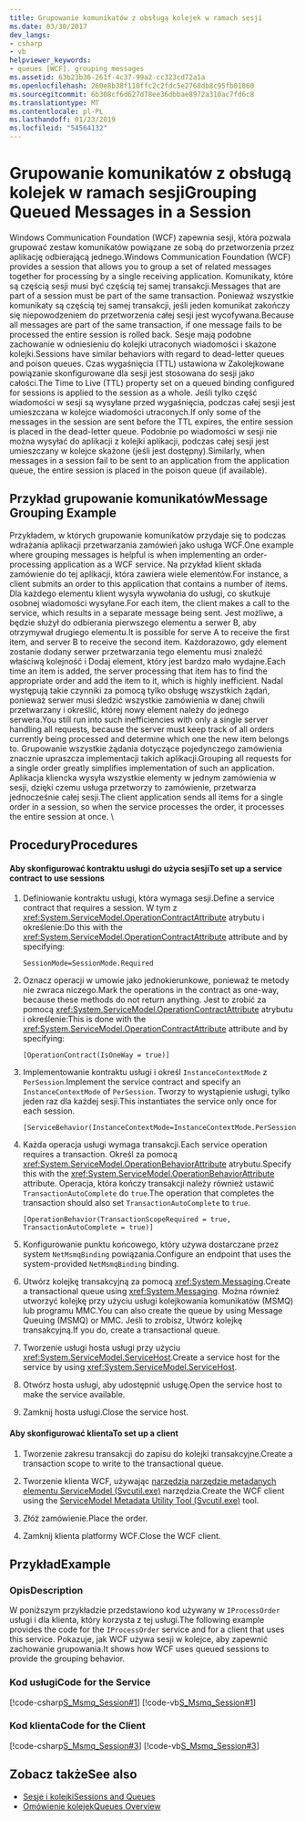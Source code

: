 ```yaml
---
title: Grupowanie komunikatów z obsługą kolejek w ramach sesji
ms.date: 03/30/2017
dev_langs:
- csharp
- vb
helpviewer_keywords:
- queues [WCF]. grouping messages
ms.assetid: 63b23b36-261f-4c37-99a2-cc323cd72a1a
ms.openlocfilehash: 260e8b38f110ffc2c2fdc5e2768db8c95fb01860
ms.sourcegitcommit: 6b308cf6d627d78ee36dbbae8972a310ac7fd6c8
ms.translationtype: MT
ms.contentlocale: pl-PL
ms.lasthandoff: 01/23/2019
ms.locfileid: "54564132"
---
```

# <a name="grouping-queued-messages-in-a-session"></a><span data-ttu-id="cf1dd-102">Grupowanie komunikatów z obsługą kolejek w ramach sesji</span><span class="sxs-lookup"><span data-stu-id="cf1dd-102">Grouping Queued Messages in a Session</span></span>
<span data-ttu-id="cf1dd-103">Windows Communication Foundation (WCF) zapewnia sesji, która pozwala grupować zestaw komunikatów powiązane ze sobą do przetworzenia przez aplikację odbierającą jednego.</span><span class="sxs-lookup"><span data-stu-id="cf1dd-103">Windows Communication Foundation (WCF) provides a session that allows you to group a set of related messages together for processing by a single receiving application.</span></span> <span data-ttu-id="cf1dd-104">Komunikaty, które są częścią sesji musi być częścią tej samej transakcji.</span><span class="sxs-lookup"><span data-stu-id="cf1dd-104">Messages that are part of a session must be part of the same transaction.</span></span> <span data-ttu-id="cf1dd-105">Ponieważ wszystkie komunikaty są częścią tej samej transakcji, jeśli jeden komunikat zakończy się niepowodzeniem do przetworzenia całej sesji jest wycofywana.</span><span class="sxs-lookup"><span data-stu-id="cf1dd-105">Because all messages are part of the same transaction, if one message fails to be processed the entire session is rolled back.</span></span> <span data-ttu-id="cf1dd-106">Sesje mają podobne zachowanie w odniesieniu do kolejki utraconych wiadomości i skażone kolejki.</span><span class="sxs-lookup"><span data-stu-id="cf1dd-106">Sessions have similar behaviors with regard to dead-letter queues and poison queues.</span></span> <span data-ttu-id="cf1dd-107">Czas wygaśnięcia (TTL) ustawiona w Zakolejkowane powiązanie skonfigurowane dla sesji jest stosowana do sesji jako całości.</span><span class="sxs-lookup"><span data-stu-id="cf1dd-107">The Time to Live (TTL) property set on a queued binding configured for sessions is applied to the session as a whole.</span></span> <span data-ttu-id="cf1dd-108">Jeśli tylko część wiadomości w sesji są wysyłane przed wygaśnięcia, podczas całej sesji jest umieszczana w kolejce wiadomości utraconych.</span><span class="sxs-lookup"><span data-stu-id="cf1dd-108">If only some of the messages in the session are sent before the TTL expires, the entire session is placed in the dead-letter queue.</span></span> <span data-ttu-id="cf1dd-109">Podobnie po wiadomości w sesji nie można wysyłać do aplikacji z kolejki aplikacji, podczas całej sesji jest umieszczany w kolejce skażone (jeśli jest dostępny).</span><span class="sxs-lookup"><span data-stu-id="cf1dd-109">Similarly, when messages in a session fail to be sent to an application from the application queue, the entire session is placed in the poison queue (if available).</span></span>  
  
## <a name="message-grouping-example"></a><span data-ttu-id="cf1dd-110">Przykład grupowanie komunikatów</span><span class="sxs-lookup"><span data-stu-id="cf1dd-110">Message Grouping Example</span></span>  
 <span data-ttu-id="cf1dd-111">Przykładem, w których grupowanie komunikatów przydaje się to podczas wdrażania aplikacji przetwarzania zamówień jako usługa WCF.</span><span class="sxs-lookup"><span data-stu-id="cf1dd-111">One example where grouping messages is helpful is when implementing an order-processing application as a WCF service.</span></span> <span data-ttu-id="cf1dd-112">Na przykład klient składa zamówienie do tej aplikacji, która zawiera wiele elementów.</span><span class="sxs-lookup"><span data-stu-id="cf1dd-112">For instance, a client submits an order to this application that contains a number of items.</span></span> <span data-ttu-id="cf1dd-113">Dla każdego elementu klient wysyła wywołania do usługi, co skutkuje osobnej wiadomości wysyłane.</span><span class="sxs-lookup"><span data-stu-id="cf1dd-113">For each item, the client makes a call to the service, which results in a separate message being sent.</span></span> <span data-ttu-id="cf1dd-114">Jest możliwe, a będzie służył do odbierania pierwszego elementu a serwer B, aby otrzymywał drugiego elementu.</span><span class="sxs-lookup"><span data-stu-id="cf1dd-114">It is possible for serve A to receive the first item, and server B to receive the second item.</span></span> <span data-ttu-id="cf1dd-115">Każdorazowo, gdy element zostanie dodany serwer przetwarzania tego elementu musi znaleźć właściwą kolejność i Dodaj element, który jest bardzo mało wydajne.</span><span class="sxs-lookup"><span data-stu-id="cf1dd-115">Each time an item is added, the server processing that item has to find the appropriate order and add the item to it, which is highly inefficient.</span></span> <span data-ttu-id="cf1dd-116">Nadal występują takie czynniki za pomocą tylko obsługę wszystkich żądań, ponieważ serwer musi śledzić wszystkie zamówienia w danej chwili przetwarzany i określić, której nowy element należy do jednego serwera.</span><span class="sxs-lookup"><span data-stu-id="cf1dd-116">You still run into such inefficiencies with only a single server handling all requests, because the server must keep track of all orders currently being processed and determine which one the new item belongs to.</span></span> <span data-ttu-id="cf1dd-117">Grupowanie wszystkie żądania dotyczące pojedynczego zamówienia znacznie upraszcza implementacji takich aplikacji.</span><span class="sxs-lookup"><span data-stu-id="cf1dd-117">Grouping all requests for a single order greatly simplifies implementation of such an application.</span></span> <span data-ttu-id="cf1dd-118">Aplikacja kliencka wysyła wszystkie elementy w jednym zamówienia w sesji, dzięki czemu usługa przetworzy to zamówienie, przetwarza jednocześnie całej sesji.</span><span class="sxs-lookup"><span data-stu-id="cf1dd-118">The client application sends all items for a single order in a session, so when the service processes the order, it processes the entire session at once.</span></span> \  
  
## <a name="procedures"></a><span data-ttu-id="cf1dd-119">Procedury</span><span class="sxs-lookup"><span data-stu-id="cf1dd-119">Procedures</span></span>  
  
#### <a name="to-set-up-a-service-contract-to-use-sessions"></a><span data-ttu-id="cf1dd-120">Aby skonfigurować kontraktu usługi do użycia sesji</span><span class="sxs-lookup"><span data-stu-id="cf1dd-120">To set up a service contract to use sessions</span></span>  
  
1.  <span data-ttu-id="cf1dd-121">Definiowanie kontraktu usługi, która wymaga sesji.</span><span class="sxs-lookup"><span data-stu-id="cf1dd-121">Define a service contract that requires a session.</span></span> <span data-ttu-id="cf1dd-122">W tym z <xref:System.ServiceModel.OperationContractAttribute> atrybutu i określenie:</span><span class="sxs-lookup"><span data-stu-id="cf1dd-122">Do this with the <xref:System.ServiceModel.OperationContractAttribute> attribute and by specifying:</span></span>  
  
    ```  
    SessionMode=SessionMode.Required  
    ```  
  
2.  <span data-ttu-id="cf1dd-123">Oznacz operacji w umowie jako jednokierunkowe, ponieważ te metody nie zwraca niczego.</span><span class="sxs-lookup"><span data-stu-id="cf1dd-123">Mark the operations in the contract as one-way, because these methods do not return anything.</span></span> <span data-ttu-id="cf1dd-124">Jest to zrobić za pomocą <xref:System.ServiceModel.OperationContractAttribute> atrybutu i określenie:</span><span class="sxs-lookup"><span data-stu-id="cf1dd-124">This is done with the <xref:System.ServiceModel.OperationContractAttribute> attribute and by specifying:</span></span>  
  
    ```  
    [OperationContract(IsOneWay = true)]  
    ```  
  
3.  <span data-ttu-id="cf1dd-125">Implementowanie kontraktu usługi i określ `InstanceContextMode` z `PerSession`.</span><span class="sxs-lookup"><span data-stu-id="cf1dd-125">Implement the service contract and specify an `InstanceContextMode` of `PerSession`.</span></span> <span data-ttu-id="cf1dd-126">Tworzy to wystąpienie usługi, tylko jeden raz dla każdej sesji.</span><span class="sxs-lookup"><span data-stu-id="cf1dd-126">This instantiates the service only once for each session.</span></span>  
  
    ```  
    [ServiceBehavior(InstanceContextMode=InstanceContextMode.PerSession)]  
    ```  
  
4.  <span data-ttu-id="cf1dd-127">Każda operacja usługi wymaga transakcji.</span><span class="sxs-lookup"><span data-stu-id="cf1dd-127">Each service operation requires a transaction.</span></span> <span data-ttu-id="cf1dd-128">Określ za pomocą <xref:System.ServiceModel.OperationBehaviorAttribute> atrybutu.</span><span class="sxs-lookup"><span data-stu-id="cf1dd-128">Specify this with the <xref:System.ServiceModel.OperationBehaviorAttribute> attribute.</span></span> <span data-ttu-id="cf1dd-129">Operacja, która kończy transakcji należy również ustawić `TransactionAutoComplete` do `true`.</span><span class="sxs-lookup"><span data-stu-id="cf1dd-129">The operation that completes the transaction should also set `TransactionAutoComplete` to `true`.</span></span>  
  
    ```  
    [OperationBehavior(TransactionScopeRequired = true, TransactionAutoComplete = true)]   
    ```  
  
5.  <span data-ttu-id="cf1dd-130">Konfigurowanie punktu końcowego, który używa dostarczane przez system `NetMsmqBinding` powiązania.</span><span class="sxs-lookup"><span data-stu-id="cf1dd-130">Configure an endpoint that uses the system-provided `NetMsmqBinding` binding.</span></span>  
  
6.  <span data-ttu-id="cf1dd-131">Utwórz kolejkę transakcyjną za pomocą <xref:System.Messaging>.</span><span class="sxs-lookup"><span data-stu-id="cf1dd-131">Create a transactional queue using <xref:System.Messaging>.</span></span> <span data-ttu-id="cf1dd-132">Można również utworzyć kolejkę przy użyciu usługi kolejkowania komunikatów (MSMQ) lub programu MMC.</span><span class="sxs-lookup"><span data-stu-id="cf1dd-132">You can also create the queue by using Message Queuing (MSMQ) or MMC.</span></span> <span data-ttu-id="cf1dd-133">Jeśli to zrobisz, Utwórz kolejkę transakcyjną.</span><span class="sxs-lookup"><span data-stu-id="cf1dd-133">If you do, create a transactional queue.</span></span>  
  
7.  <span data-ttu-id="cf1dd-134">Tworzenie usługi hosta usługi przy użyciu <xref:System.ServiceModel.ServiceHost>.</span><span class="sxs-lookup"><span data-stu-id="cf1dd-134">Create a service host for the service by using <xref:System.ServiceModel.ServiceHost>.</span></span>  
  
8.  <span data-ttu-id="cf1dd-135">Otwórz hosta usługi, aby udostępnić usługę.</span><span class="sxs-lookup"><span data-stu-id="cf1dd-135">Open the service host to make the service available.</span></span>  
  
9. <span data-ttu-id="cf1dd-136">Zamknij hosta usługi.</span><span class="sxs-lookup"><span data-stu-id="cf1dd-136">Close the service host.</span></span>  
  
#### <a name="to-set-up-a-client"></a><span data-ttu-id="cf1dd-137">Aby skonfigurować klienta</span><span class="sxs-lookup"><span data-stu-id="cf1dd-137">To set up a client</span></span>  
  
1.  <span data-ttu-id="cf1dd-138">Tworzenie zakresu transakcji do zapisu do kolejki transakcyjne.</span><span class="sxs-lookup"><span data-stu-id="cf1dd-138">Create a transaction scope to write to the transactional queue.</span></span>  
  
2.  <span data-ttu-id="cf1dd-139">Tworzenie klienta WCF, używając [narzędzia narzędzie metadanych elementu ServiceModel (Svcutil.exe)](../../../../docs/framework/wcf/servicemodel-metadata-utility-tool-svcutil-exe.md) narzędzia.</span><span class="sxs-lookup"><span data-stu-id="cf1dd-139">Create the WCF client using the [ServiceModel Metadata Utility Tool (Svcutil.exe)](../../../../docs/framework/wcf/servicemodel-metadata-utility-tool-svcutil-exe.md) tool.</span></span>  
  
3.  <span data-ttu-id="cf1dd-140">Złóż zamówienie.</span><span class="sxs-lookup"><span data-stu-id="cf1dd-140">Place the order.</span></span>  
  
4.  <span data-ttu-id="cf1dd-141">Zamknij klienta platformy WCF.</span><span class="sxs-lookup"><span data-stu-id="cf1dd-141">Close the WCF client.</span></span>  
  
## <a name="example"></a><span data-ttu-id="cf1dd-142">Przykład</span><span class="sxs-lookup"><span data-stu-id="cf1dd-142">Example</span></span>  
  
### <a name="description"></a><span data-ttu-id="cf1dd-143">Opis</span><span class="sxs-lookup"><span data-stu-id="cf1dd-143">Description</span></span>  
 <span data-ttu-id="cf1dd-144">W poniższym przykładzie przedstawiono kod używany w `IProcessOrder` usługi i dla klienta, który korzysta z tej usługi.</span><span class="sxs-lookup"><span data-stu-id="cf1dd-144">The following example provides the code for the `IProcessOrder` service and for a client that uses this service.</span></span> <span data-ttu-id="cf1dd-145">Pokazuje, jak WCF używa sesji w kolejce, aby zapewnić zachowanie grupowania.</span><span class="sxs-lookup"><span data-stu-id="cf1dd-145">It shows how WCF uses queued sessions to provide the grouping behavior.</span></span>  
  
### <a name="code-for-the-service"></a><span data-ttu-id="cf1dd-146">Kod usługi</span><span class="sxs-lookup"><span data-stu-id="cf1dd-146">Code for the Service</span></span>  
 [!code-csharp[S_Msmq_Session#1](../../../../samples/snippets/csharp/VS_Snippets_CFX/s_msmq_session/cs/service.cs#1)]
 [!code-vb[S_Msmq_Session#1](../../../../samples/snippets/visualbasic/VS_Snippets_CFX/s_msmq_session/vb/service.vb#1)]  
  
  
  
### <a name="code-for-the-client"></a><span data-ttu-id="cf1dd-147">Kod klienta</span><span class="sxs-lookup"><span data-stu-id="cf1dd-147">Code for the Client</span></span>  
 [!code-csharp[S_Msmq_Session#3](../../../../samples/snippets/csharp/VS_Snippets_CFX/s_msmq_session/cs/client.cs#3)]
 [!code-vb[S_Msmq_Session#3](../../../../samples/snippets/visualbasic/VS_Snippets_CFX/s_msmq_session/vb/client.vb#3)]  
  
  
  
## <a name="see-also"></a><span data-ttu-id="cf1dd-148">Zobacz także</span><span class="sxs-lookup"><span data-stu-id="cf1dd-148">See also</span></span>
- [<span data-ttu-id="cf1dd-149">Sesje i kolejki</span><span class="sxs-lookup"><span data-stu-id="cf1dd-149">Sessions and Queues</span></span>](../../../../docs/framework/wcf/samples/sessions-and-queues.md)
- [<span data-ttu-id="cf1dd-150">Omówienie kolejek</span><span class="sxs-lookup"><span data-stu-id="cf1dd-150">Queues Overview</span></span>](../../../../docs/framework/wcf/feature-details/queues-overview.md)
